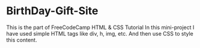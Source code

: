 # BirthDay-Gift-Site
This is the part of FreeCodeCamp HTML & CSS Tutorial
In this mini-project I have used simple HTML tags like div, h, img, etc.
And then use CSS to style this content.
